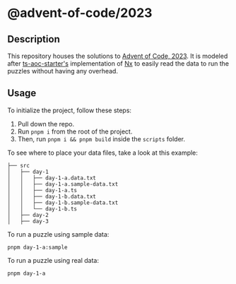 # @advent-of-code/2023

## Description

This repository houses the solutions to [Advent of Code, 2023](https://adventofcode.com). It is modeled after [ts-aoc-starter's](https://github.com/nrwl/ts-aoc-starter/tree/main/packages/ts-aoc-starter) implementation of [Nx](https://nx.dev) to easily read the data to run the puzzles without having any overhead.

## Usage

To initialize the project, follow these steps:

1. Pull down the repo.
2. Run `pnpm i` from the root of the project.
3. Then, run `pnpm i && pnpm build` inside the `scripts` folder.

To see where to place your data files, take a look at this example:

```file-tree
├── src
│   ├── day-1
│   │   ├── day-1-a.data.txt
│   │   ├── day-1-a.sample-data.txt
│   │   ├── day-1-a.ts
│   │   ├── day-1-b.data.txt
│   │   ├── day-1-b.sample-data.txt
│   │   └── day-1-b.ts
│   ├── day-2
│   ├── day-3
```

To run a puzzle using sample data:

```shell
pnpm day-1-a:sample
```

To run a puzzle using real data:

```shell
pnpm day-1-a
```

